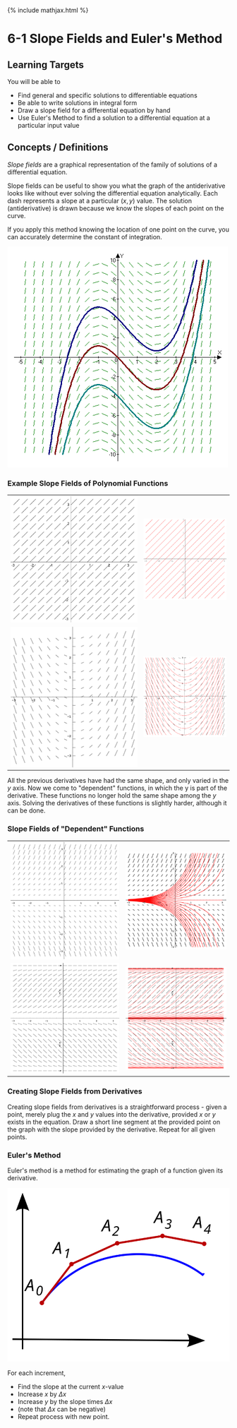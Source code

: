 {% include mathjax.html %}

# 6-1 Slope Fields and Euler's Method

## Learning Targets

You will be able to
- Find general and specific solutions to differentiable equations
- Be able to write solutions in integral form
- Draw a slope field for a differential equation by hand
- Use Euler's Method to find a solution to a differential equation at a particular input value

## Concepts / Definitions

_Slope fields_ are a graphical representation of the family of solutions of a differential equation.

Slope fields can be useful to show you what the graph of the antiderivative looks like without ever solving the differential equation analytically.
Each dash represents a slope at a particular $(x, y)$ value.
The solution (antiderivative) is drawn because we know the slopes of each point on the curve.

If you apply this method knowing the location of one point on the curve, you can accurately determine the constant of integration.

![Examples of graphs on slope fields](../assets/calculus/6-1_example-slope-fields.png)

### Example Slope Fields of Polynomial Functions

| | |
--|--
![y'=1](../assets/calculus/6-1_y-prime-equals-one-field.svg) | ![y'=1](../assets/calculus/6-1_y-prime-equals-one-graph.png)
![y'=x](../assets/calculus/6-1_y-prime-equals-x-field.png) | ![y'=x](../assets/calculus/6-1_y-prime-equals-x-graph.png)


All the previous derivatives have had the same shape, and only varied in the $y$ axis.
Now we come to "dependent" functions, in which the y is part of the derivative. These functions no longer hold the same shape among the $y$ axis. Solving the derivatives of these functions is slightly harder, although it can be done.

### Slope Fields of "Dependent" Functions

| | |
--|--
![y'=y](../assets/calculus/6-1_y-prime-equals-y-field.png) | ![y'=y](../assets/calculus/6-1_y-prime-equals-y-graph.png)
![y'=siny](../assets/calculus/6-1_y-prime-equals-sine-y-field.png) | ![y'=siny](../assets/calculus/6-1_y-prime-equals-sine-y-graph.png)

### Creating Slope Fields from Derivatives

Creating slope fields from derivatives is a straightforward process - given a point, merely plug the $x$ and $y$ values into the derivative, provided $x$ or $y$ exists in the equation.
Draw a short line segment at the provided point on the graph with the slope provided by the derivative.
Repeat for all given points.

### Euler's Method

Euler's method is a method for estimating the graph of a function given its derivative.

![Euler's Method](../assets/calculus/6-1_euler-method.svg)

For each increment,
- Find the slope at the current $x$-value
- Increase $x$ by $\Delta x$
- Increase $y$ by the slope times $\Delta x$
- (note that $\Delta x$ can be negative)
- Repeat process with new point.
